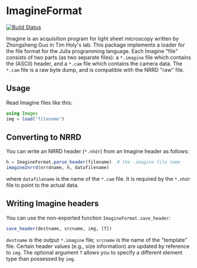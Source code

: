 # ImagineFormat

[![Build Status](https://travis-ci.org/timholy/ImagineFormat.jl.svg?branch=master)](https://travis-ci.org/timholy/ImagineFormat.jl)

Imagine is an acquisition program for light sheet microscopy written
by Zhongsheng Guo in Tim Holy's lab. This package implements a loader
for the file format for the Julia programming language. Each Imagine
"file" consists of two parts (as two separate files): a `*.imagine`
file which contains the (ASCII) header, and a `*.cam` file which
contains the camera data.  The `*.cam` file is a raw byte dump, and is
compatible with the NRRD "raw" file.

## Usage

Read Imagine files like this:
```jl
using Images
img = load("filename")
```

## Converting to NRRD

You can write an NRRD header (`*.nhdr`) from an Imagine header as follows:
```jl
h = ImagineFormat.parse_header(filename)  # the .imagine file name
imagine2nrrd(nrrdname, h, datafilename)
```
where `datafilename` is the name of the `*.cam` file. It is required by the `*.nhdr` file to point to the actual data.

## Writing Imagine headers

You can use the non-exported function `ImagineFormat.save_header`:

```jl
save_header(destname, srcname, img, [T])
```

`destname` is the output `*.imagine` file; `srcname` is the name of
the "template" file.  Certain header values (e.g., size information)
are updated by reference to `img`.  The optional argument `T` allows
you to specify a different element type than possessed by `img`.

